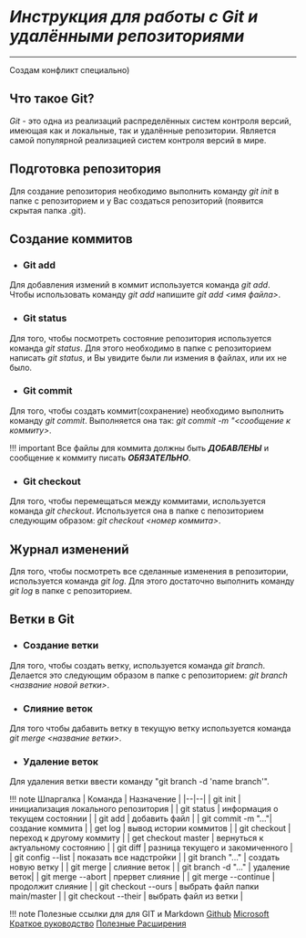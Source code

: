 # ***Инструкция для работы с Git и удалёнными репозиториями***

***
Создам конфликт специально)
## Что такое Git?

*Git* - это одна из реализаций распределённых систем контроля версий, имеющая как и локальные, так и удалённые репозитории. Является самой популярной реализацией систем контроля версий в мире.

## Подготовка репозитория

Для создание репозитория необходимо выполнить команду *git init*  в папке с репозиторием и у Вас создаться репозиторий (появится скрытая папка .git).

## Создание коммитов

* ### Git add

Для добавления измений в коммит используется команда *git add*. Чтобы использовать команду *git add* напишите *git add <имя файла>*.

* ### Git status

Для того, чтобы посмотреть состояние репозитория используется команда *git status*. Для этого необходимо в папке с репозиторием написать *git status*, и Вы увидите были ли измения в файлах, или их не было.

* ### Git commit

Для того, чтобы создать коммит(сохранение) необходимо выполнить команду *git commit*. Выполняется она так: *git commit -m "<сообщение к коммиту>*.

!!! important Все файлы для коммита должны быть ***ДОБАВЛЕНЫ*** и сообщение к коммиту писать ***ОБЯЗАТЕЛЬНО***.

* ### Git checkout

Для того, чтобы перемещаться между коммитами, используется команда *git checkout*. Используется она в папке с пепозиторием следующим образом: *git checkout <номер коммита>*.

## Журнал изменений

Для того, чтобы посмотреть все сделанные изменения в репозитории, используется команда *git log*. Для этого достаточно выполнить команду *git log* в папке с репозиторием.

## Ветки в Git

* ### Создание ветки

Для того, чтобы создать ветку, используется команда *git branch*. Делается это следующим образом в папке с репозиторием: *git branch <название новой ветки>*.

* ### Слияние веток

Для того чтобы дабавить ветку в текущую ветку используется команда *git merge <название ветки>*.

* ### Удаление веток

Для удаления ветки ввести команду "git branch -d 'name branch'".

!!! note Шпаргалка
    | Команда | Назначение |
    |--|--|
    | git init | инициализация локального репозитория |
    | git status | информация о текущем состоянии |
    | git add | добавить файл |
    | git commit -m "..."| создание коммита |
    | get log | вывод истории коммитов |
    | git checkout | переход к другому коммиту |
    | get checkout master | вернуться к актуальному состоянию |
    | git diff | разница текущего и закомиченного |
    | git config --list | показать все надстройки |
    | git branch "..." | создать новую ветку |
    | git merge | слияние веток |
    | git branch -d "..." | удаление веток|
    | git merge --abort | прервет слияние |
    | git merge --continue | продолжит слияние |
    | git checkout --ours | выбрать файл папки main/master |
    | git checkout --their | выбрать файл из ветки |

!!! note Полезные ссылки для для GIT и Markdown
    [Github](https://github.com/sandino/Markdown-Cheatsheet)
    [Microsoft](https://docs.microsoft.com/ru-ru/contribute/markdown-reference)
    [Краткое руководство](https://paulradzkov.com/2014/markdown_cheatsheet/)
    [Полезные Расширения](https://coderscat.com/awesome-vscode-extensions-for-markdown/)
